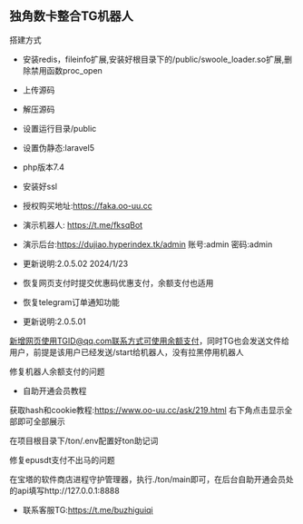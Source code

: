 ## 独角数卡整合TG机器人

搭建方式
- 安装redis，fileinfo扩展,安装好根目录下的/public/swoole_loader.so扩展,删除禁用函数proc_open
- 上传源码
- 解压源码
- 设置运行目录/public
- 设置伪静态:laravel5
- php版本7.4
- 安装好ssl
- 授权购买地址:https://faka.oo-uu.cc
- 演示机器人: https://t.me/fksqBot
- 演示后台:https://dujiao.hyperindex.tk/admin  账号:admin    密码:admin

- 更新说明:2.0.5.02  2024/1/23

- 恢复网页支付时提交优惠码优惠支付，余额支付也适用

- 恢复telegram订单通知功能

- 更新说明:2.0.5.01

新增网页使用TGID@qq.com联系方式可使用余额支付，同时TG也会发送文件给用户，前提是该用户已经发送/start给机器人，没有拉黑停用机器人

修复机器人余额支付的问题

- 自助开通会员教程

获取hash和cookie教程:https://www.oo-uu.cc/ask/219.html 右下角点击显示全部即可全部展示

在项目根目录下/ton/.env配置好ton助记词

修复epusdt支付不出马的问题

在宝塔的软件商店进程守护管理器，执行./ton/main即可，在后台自助开通会员处的api填写http://127.0.0.1:8888

- 联系客服TG:https://t.me/buzhiguiqi
